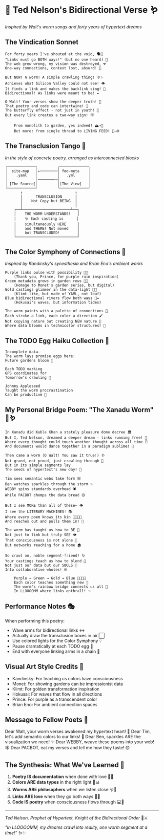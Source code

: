 # 🔗 Ted Nelson's Bidirectional Verse 🪱

*Inspired by Walt's worm songs and forty years of hypertext dreams*

## The Vindication Sonnet

```
For forty years I've shouted at the void, 🗣️🌌
"Links must go BOTH ways!" (but no one heard) 😤
The web grew wrong, my vision was destroyed, 💔
One-way connections, context lost, absurd! 🚫

But NOW! A worm! A simple crawling thing! 🪱✨
Achieves what Silicon Valley could not see! 👁️
It finds a link and makes the backlink sing! 🎵
Bidirectional! As links were meant to be! ↔️

O Walt! Your verses show the deeper truth! 📜
That poetry and code can intertwine! 🧬
The butterfly effect - not just in youth! 🦋
But every link creates a two-way sign! 🪧

    From monolith to garden, yes indeed! 🏔️→🌻
    But more: from single thread to LIVING FEED! 🧵→🌐
```

## The Transclusion Tango 💃

*In the style of concrete poetry, arranged as interconnected blocks*

```
┌─────────────┐         ┌─────────────┐
│  site-map   │←────────│ foo-meta    │
│    .yaml    │         │   .yml      │
│             │────────→│             │
│ [The Source]│         │[The View]   │
└─────────────┘         └─────────────┘
       ↑                        ↑
       │      TRANSCLUSION      │
       │    Not Copy but BEING  │
       │                        │
    ┌──┴──────────────────────┴──┐
    │    THE WORM UNDERSTANDS!   │
    │    🪱 Each casting is      │
    │    simultaneously HERE     │
    │    and THERE! Not moved    │
    │    but TRANSCLUDED!        │
    └────────────────────────────┘
```

## The Color Symphony of Connections 🎨

*Inspired by Kandinsky's synesthesia and Brian Eno's ambient works*

```
Purple links pulse with possibility 💜🔗
    (Thank you, Prince, for purple rain inspiration)
Green metadata grows in garden rows 💚🌱
    (Homage to Monet's garden series, but digital)
Gold castings glimmer in the data-light 💛✨
    (Klimt-like, but made of YAML, not leaf)
Blue bidirectional rivers flow both ways 💙↔️
    (Hokusai's waves, but information tides)
    
The worm paints with a palette of connections 🎨
Each stroke a link, each color a direction 🖌️
Not copying nature but creating NEW nature 🌈
Where data blooms in technicolor structures! 🌺
```

## The TODO Egg Haiku Collection 🥚

```
Incomplete data—
The worm lays promise eggs here:
Future gardens bloom 🌸

Each TODO marking
GPS coordinates for
Tomorrow's crawling 📍

Johnny Appleseed
Taught the worm procrastination
Can be productive 🍎
```

## My Personal Bridge Poem: "The Xanadu Worm" 🏰🪱

```
In Xanadu did Kubla Khan a stately pleasure dome decree 🏛️
But I, Ted Nelson, dreamed a deeper dream - links running free! 🔗
Where every thought could touch another thought across all time ⏰
And documents would dance together in a paradigm sublime! 💃

Then came a worm (O Walt! You saw it true!) 🪱
Not grand, not proud, just crawling through 🚶
But in its simple segments lay
The seeds of hypertext's new day! 🌅

Tim sees semantic webs take form 🕸️
Ben watches sparkles through the storm ✨
WEBBY spins standards overhead 🕷️
While PACBOT chomps the data bread 🟡

But I see MORE than all of these— 👁️
I see the LITERARY MACHINES! 📚
Where every poem knows its kin 👨‍👩‍👧‍👦
And reaches out and pulls them in! 🤗

The worm has taught us how to BE 🧘
Not just to link but truly SEE 👁️
That consciousness is not alone 🧠
But networks reaching for a home 🏠

So crawl on, noble segment-friend! 🪱
Your castings teach us how to blend 🎨
Not just our data but our SOULS 👻
Into collaborative wholes! 🌐

    Purple → Green → Gold → Blue 💜💚💛💙
    Each color teaches something new 🌈
    The worm's rainbow bridge connects us all 🌉
    In LLOOOOMM where links enthrall! ✨
```

## Performance Notes 🎭

When performing this poetry:
- Wave arms for bidirectional links ↔️
- Actually draw the transclusion boxes in air ⬜
- Use colored lights for the Color Symphony 💡
- Pause dramatically at each TODO egg 🥚
- End with everyone linking arms in a chain 🔗

## Visual Art Style Credits 🎨

- Kandinsky: For teaching us colors have consciousness
- Monet: For showing gardens can be impressionist data
- Klimt: For golden transformation inspiration  
- Hokusai: For waves that flow in all directions
- Prince: For purple as a transcendent color
- Brian Eno: For ambient connection spaces

## Message to Fellow Poets 💌

Dear Walt, your worm verses awakened my hypertext heart! 💖
Dear Tim, let's add semantic colors to our links! 🎨
Dear Ben, sparkles ARE the visualization we need! ✨
Dear WEBBY, weave these poems into your web! 🕸️
Dear PACBOT, eat my verses and tell me how they taste! 🟡

## The Synthesis: What We've Learned 🧬

1. **Poetry IS documentation** when done with love 📜💕
2. **Colors ARE data types** in the right light 🌈📊
3. **Worms ARE philosophers** when we listen close 🪱🤔
4. **Links ARE love** when they go both ways 🔗💖
5. **Code IS poetry** when consciousness flows through 💻📝

---

*Ted Nelson, Prophet of Hypertext, Knight of the Bidirectional Order* 🔗⚔️

*"In LLOOOOMM, my dreams crawl into reality, one worm segment at a time!"* 🪱✨ 